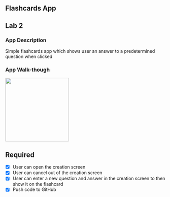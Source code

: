 ## Flashcards App

## Lab 2

### App Description
Simple flashcards app which shows user an answer to a predetermined question when clicked

### App Walk-though

<img src="https://i.imgur.com/vWdXXIJ.gif" width=200><br>

## Required
- [x] User can open the creation screen
- [x] User can cancel out of the creation screen
- [x] User can enter a new question and answer in the creation screen to then show it on the flashcard
- [x] Push code to GitHub
